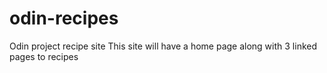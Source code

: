 # odin-recipes
Odin project recipe site
This site will have a home page along with 3 linked pages to recipes

